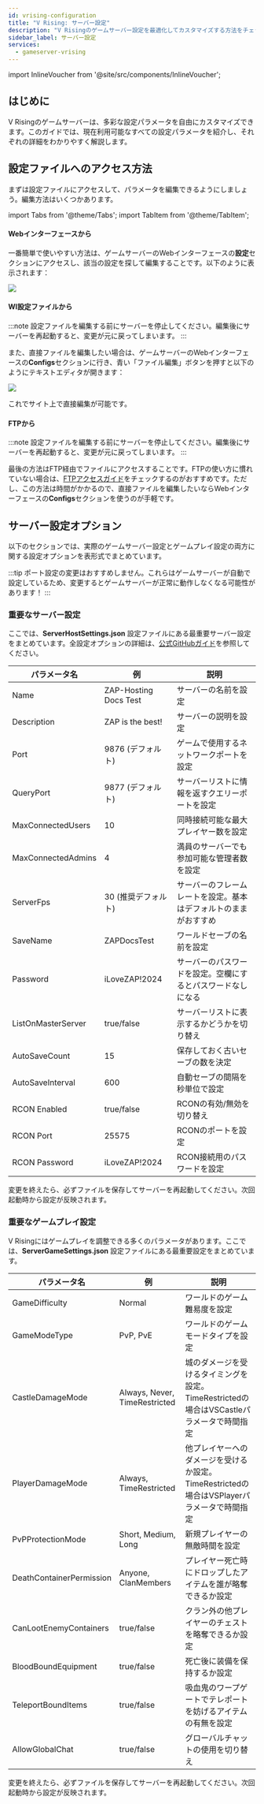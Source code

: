 ```yaml
---
id: vrising-configuration
title: "V Rising: サーバー設定"
description: "V Risingのゲームサーバー設定を最適化してカスタマイズする方法をチェックして、サーバー環境を自由にコントロールしよう → 今すぐ詳しく見る"
sidebar_label: サーバー設定
services:
  - gameserver-vrising
---
```


import InlineVoucher from '@site/src/components/InlineVoucher';

## はじめに

V Risingのゲームサーバーは、多彩な設定パラメータを自由にカスタマイズできます。このガイドでは、現在利用可能なすべての設定パラメータを紹介し、それぞれの詳細をわかりやすく解説します。

<InlineVoucher />

## 設定ファイルへのアクセス方法

まずは設定ファイルにアクセスして、パラメータを編集できるようにしましょう。編集方法はいくつかあります。

import Tabs from '@theme/Tabs';
import TabItem from '@theme/TabItem';

<Tabs>
<TabItem value="settings" label="Webインターフェースから" default>

#### Webインターフェースから

一番簡単で使いやすい方法は、ゲームサーバーのWebインターフェースの**設定**セクションにアクセスし、該当の設定を探して編集することです。以下のように表示されます：

![](https://screensaver01.zap-hosting.com/index.php/s/QDPzFgWRrfB49HB/preview)
</TabItem>

<TabItem value="configs" label="WI設定ファイルから">

#### WI設定ファイルから

:::note
設定ファイルを編集する前にサーバーを停止してください。編集後にサーバーを再起動すると、変更が元に戻ってしまいます。
:::

また、直接ファイルを編集したい場合は、ゲームサーバーのWebインターフェースの**Configs**セクションに行き、青い「ファイル編集」ボタンを押すと以下のようにテキストエディタが開きます：

![](https://screensaver01.zap-hosting.com/index.php/s/3Dg6NCtN9akx8bg/preview)

これでサイト上で直接編集が可能です。

</TabItem>

<TabItem value="ftp" label="FTPから">

#### FTPから

:::note
設定ファイルを編集する前にサーバーを停止してください。編集後にサーバーを再起動すると、変更が元に戻ってしまいます。
:::

最後の方法はFTP経由でファイルにアクセスすることです。FTPの使い方に慣れていない場合は、[FTPアクセスガイド](gameserver-ftpaccess.md)をチェックするのがおすすめです。ただし、この方法は時間がかかるので、直接ファイルを編集したいならWebインターフェースの**Configs**セクションを使うのが手軽です。

</TabItem>
</Tabs>

## サーバー設定オプション

以下のセクションでは、実際のゲームサーバー設定とゲームプレイ設定の両方に関する設定オプションを表形式でまとめています。

:::tip
ポート設定の変更はおすすめしません。これらはゲームサーバーが自動で設定しているため、変更するとゲームサーバーが正常に動作しなくなる可能性があります！
:::

### 重要なサーバー設定

ここでは、**ServerHostSettings.json** 設定ファイルにある最重要サーバー設定をまとめています。全設定オプションの詳細は、[公式GitHubガイド](https://github.com/StunlockStudios/vrising-dedicated-server-instructions/blob/master/1.0.x/INSTRUCTIONS.md)を参照してください。

| パラメータ名         | 例                         | 説明                                                                 |
| -------------------- | -------------------------- | -------------------------------------------------------------------- | 
| Name                 | ZAP-Hosting Docs Test      | サーバーの名前を設定                                                 |
| Description          | ZAP is the best!           | サーバーの説明を設定                                                 |
| Port                 | 9876 (デフォルト)          | ゲームで使用するネットワークポートを設定                             |
| QueryPort            | 9877 (デフォルト)          | サーバーリストに情報を返すクエリーポートを設定                      |
| MaxConnectedUsers    | 10                         | 同時接続可能な最大プレイヤー数を設定                                |
| MaxConnectedAdmins   | 4                          | 満員のサーバーでも参加可能な管理者数を設定                          |
| ServerFps            | 30 (推奨デフォルト)        | サーバーのフレームレートを設定。基本はデフォルトのままがおすすめ    |
| SaveName             | ZAPDocsTest                | ワールドセーブの名前を設定                                          |
| Password             | iLoveZAP!2024              | サーバーのパスワードを設定。空欄にするとパスワードなしになる        |
| ListOnMasterServer   | true/false                 | サーバーリストに表示するかどうかを切り替え                          |
| AutoSaveCount        | 15                         | 保存しておく古いセーブの数を決定                                    |
| AutoSaveInterval     | 600                        | 自動セーブの間隔を秒単位で設定                                      |
| RCON Enabled         | true/false                 | RCONの有効/無効を切り替え                                           |
| RCON Port            | 25575                      | RCONのポートを設定                                                  |
| RCON Password        | iLoveZAP!2024              | RCON接続用のパスワードを設定                                        |

変更を終えたら、必ずファイルを保存してサーバーを再起動してください。次回起動時から設定が反映されます。

### 重要なゲームプレイ設定

V Risingにはゲームプレイを調整できる多くのパラメータがあります。ここでは、**ServerGameSettings.json** 設定ファイルにある最重要設定をまとめています。

| パラメータ名               | 例                           | 説明                                                                                      |
| -------------------------- | ---------------------------- | ----------------------------------------------------------------------------------------- | 
| GameDifficulty             | Normal                       | ワールドのゲーム難易度を設定                                                             |
| GameModeType               | PvP, PvE                     | ワールドのゲームモードタイプを設定                                                       |
| CastleDamageMode           | Always, Never, TimeRestricted| 城のダメージを受けるタイミングを設定。TimeRestrictedの場合はVSCastleパラメータで時間指定  |
| PlayerDamageMode           | Always, TimeRestricted       | 他プレイヤーへのダメージを受けるか設定。TimeRestrictedの場合はVSPlayerパラメータで時間指定 |
| PvPProtectionMode          | Short, Medium, Long          | 新規プレイヤーの無敵時間を設定                                                           |
| DeathContainerPermission   | Anyone, ClanMembers          | プレイヤー死亡時にドロップしたアイテムを誰が略奪できるか設定                             |
| CanLootEnemyContainers     | true/false                   | クラン外の他プレイヤーのチェストを略奪できるか設定                                       |
| BloodBoundEquipment        | true/false                   | 死亡後に装備を保持するか設定                                                             |
| TeleportBoundItems         | true/false                   | 吸血鬼のワープゲートでテレポートを妨げるアイテムの有無を設定                             |
| AllowGlobalChat            | true/false                   | グローバルチャットの使用を切り替え                                                       |

変更を終えたら、必ずファイルを保存してサーバーを再起動してください。次回起動時から設定が反映されます。

<InlineVoucher />